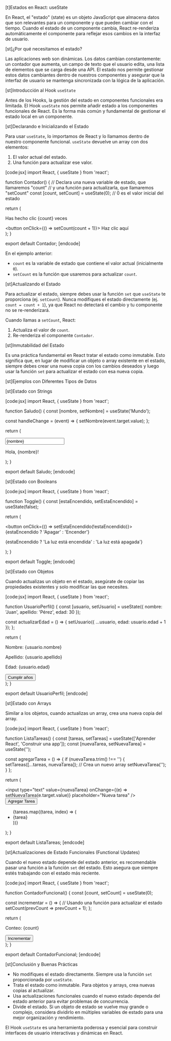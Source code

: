 [t]Estados en React: useState

En React, el "estado" (state) es un objeto JavaScript que almacena datos que son relevantes para un componente y que pueden cambiar con el tiempo. Cuando el estado de un componente cambia, React re-renderiza automáticamente el componente para reflejar esos cambios en la interfaz de usuario.

[st]¿Por qué necesitamos el estado?

Las aplicaciones web son dinámicas. Los datos cambian constantemente: un contador que aumenta, un campo de texto que el usuario edita, una lista de elementos que se carga desde una API. El estado nos permite gestionar estos datos cambiantes dentro de nuestros componentes y asegurar que la interfaz de usuario se mantenga sincronizada con la lógica de la aplicación.

[st]Introducción al Hook `useState`

Antes de los Hooks, la gestión del estado en componentes funcionales era limitada. El Hook `useState` nos permite añadir estado a los componentes funcionales de React. Es la forma más común y fundamental de gestionar el estado local en un componente.

[st]Declarando e Inicializando el Estado

Para usar `useState`, lo importamos de React y lo llamamos dentro de nuestro componente funcional. `useState` devuelve un array con dos elementos:
1.  El valor actual del estado.
2.  Una función para actualizar ese valor.

[code:jsx]
import React, { useState } from 'react';

function Contador() {
  // Declara una nueva variable de estado, que llamaremos "count"
  // y una función para actualizarla, que llamaremos "setCount"
  const [count, setCount] = useState(0); // 0 es el valor inicial del estado

  return (
    <div>
      <p>Has hecho clic {count} veces</p>
      <button onClick={() => setCount(count + 1)}>
        Haz clic aquí
      </button>
    </div>
  );
}

export default Contador;
[endcode]

En el ejemplo anterior:
*   `count` es la variable de estado que contiene el valor actual (inicialmente `0`).
*   `setCount` es la función que usaremos para actualizar `count`.

[st]Actualizando el Estado

Para actualizar el estado, siempre debes usar la función `set` que `useState` te proporciona (ej. `setCount`). Nunca modifiques el estado directamente (ej. `count = count + 1`), ya que React no detectará el cambio y tu componente no se re-renderizará.

Cuando llamas a `setCount`, React:
1.  Actualiza el valor de `count`.
2.  Re-renderiza el componente `Contador`.

[st]Inmutabilidad del Estado

Es una práctica fundamental en React tratar el estado como inmutable. Esto significa que, en lugar de modificar un objeto o array existente en el estado, siempre debes crear una nueva copia con los cambios deseados y luego usar la función `set` para actualizar el estado con esa nueva copia.

[st]Ejemplos con Diferentes Tipos de Datos

[st]Estado con Strings

[code:jsx]
import React, { useState } from 'react';

function Saludo() {
  const [nombre, setNombre] = useState('Mundo');

  const handleChange = (event) => {
    setNombre(event.target.value);
  };

  return (
    <div>
      <input type="text" value={nombre} onChange={handleChange} />
      <p>Hola, {nombre}!</p>
    </div>
  );
}

export default Saludo;
[endcode]

[st]Estado con Booleans

[code:jsx]
import React, { useState } from 'react';

function Toggle() {
  const [estaEncendido, setEstaEncendido] = useState(false);

  return (
    <div>
      <button onClick={() => setEstaEncendido(!estaEncendido)}>
        {estaEncendido ? 'Apagar' : 'Encender'}
      </button>
      <p>{estaEncendido ? 'La luz está encendida' : 'La luz está apagada'}</p>
    </div>
  );
}

export default Toggle;
[endcode]

[st]Estado con Objetos

Cuando actualizas un objeto en el estado, asegúrate de copiar las propiedades existentes y solo modificar las que necesites.

[code:jsx]
import React, { useState } from 'react';

function UsuarioPerfil() {
  const [usuario, setUsuario] = useState({
    nombre: 'Juan',
    apellido: 'Pérez',
    edad: 30
  });

  const actualizarEdad = () => {
    setUsuario({ ...usuario, edad: usuario.edad + 1 });
  };

  return (
    <div>
      <p>Nombre: {usuario.nombre}</p>
      <p>Apellido: {usuario.apellido}</p>
      <p>Edad: {usuario.edad}</p>
      <button onClick={actualizarEdad}>Cumplir años</button>
    </div>
  );
}

export default UsuarioPerfil;
[endcode]

[st]Estado con Arrays

Similar a los objetos, cuando actualizas un array, crea una nueva copia del array.

[code:jsx]
import React, { useState } from 'react';

function ListaTareas() {
  const [tareas, setTareas] = useState(['Aprender React', 'Construir una app']);
  const [nuevaTarea, setNuevaTarea] = useState('');

  const agregarTarea = () => {
    if (nuevaTarea.trim() !== '') {
      setTareas([...tareas, nuevaTarea]); // Crea un nuevo array
      setNuevaTarea('');
    }
  };

  return (
    <div>
      <input
        type="text"
        value={nuevaTarea}
        onChange={(e) => setNuevaTarea(e.target.value)}
        placeholder="Nueva tarea"
      />
      <button onClick={agregarTarea}>Agregar Tarea</button>
      <ul>
        {tareas.map((tarea, index) => (
          <li key={index}>{tarea}</li>
        ))}
      </ul>
    </div>
  );
}

export default ListaTareas;
[endcode]

[st]Actualizaciones de Estado Funcionales (Functional Updates)

Cuando el nuevo estado depende del estado anterior, es recomendable pasar una función a la función `set` del estado. Esto asegura que siempre estés trabajando con el estado más reciente.

[code:jsx]
import React, { useState } from 'react';

function ContadorFuncional() {
  const [count, setCount] = useState(0);

  const incrementar = () => {
    // Usando una función para actualizar el estado
    setCount(prevCount => prevCount + 1);
  };

  return (
    <div>
      <p>Conteo: {count}</p>
      <button onClick={incrementar}>Incrementar</button>
    </div>
  );
}

export default ContadorFuncional;
[endcode]

[st]Conclusión y Buenas Prácticas

*   No modifiques el estado directamente. Siempre usa la función `set` proporcionada por `useState`.
*   Trata el estado como inmutable. Para objetos y arrays, crea nuevas copias al actualizar.
*   Usa actualizaciones funcionales cuando el nuevo estado dependa del estado anterior para evitar problemas de concurrencia.
*   Divide el estado. Si un objeto de estado se vuelve muy grande o complejo, considera dividirlo en múltiples variables de estado para una mejor organización y rendimiento.

El Hook `useState` es una herramienta poderosa y esencial para construir interfaces de usuario interactivas y dinámicas en React.
